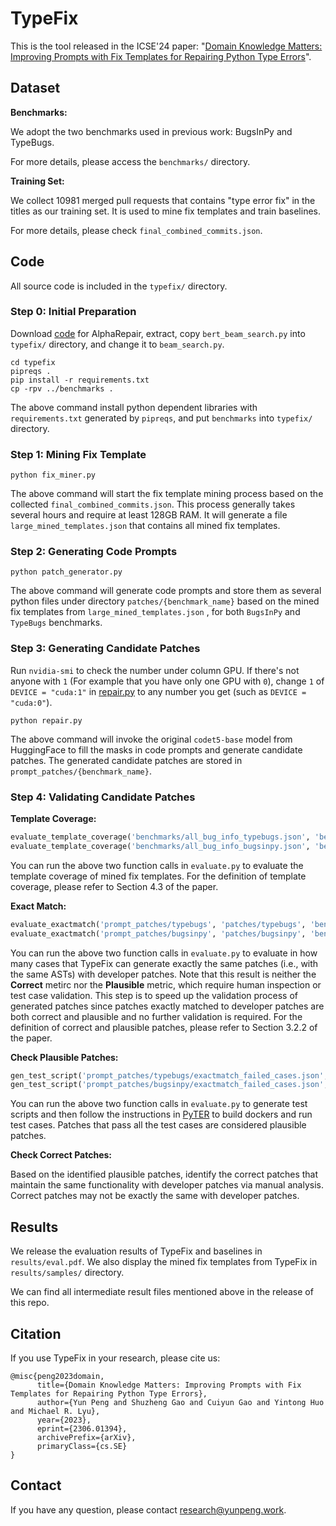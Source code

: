 # TypeFix

This is the tool released in the ICSE'24 paper: "[Domain Knowledge Matters: Improving Prompts with Fix Templates for Repairing Python Type Errors](https://arxiv.org/abs/2306.01394)".

## Dataset

**Benchmarks:**

We adopt the two benchmarks used in previous work: BugsInPy and TypeBugs. 

For more details, please access the `benchmarks/` directory.

**Training Set:**

We collect 10981 merged pull requests that contains "type error fix" in the titles as our training set. It is used to mine fix templates and train baselines.

For more details, please check `final_combined_commits.json`.

## Code

All source code is included in the `typefix/` directory.

### Step 0: Initial Preparation
Download [code](https://zenodo.org/records/6819444/files/code.zip) for AlphaRepair, extract, copy `bert_beam_search.py` into `typefix/` directory, and change it to `beam_search.py`.

```
cd typefix
pipreqs .
pip install -r requirements.txt
cp -rpv ../benchmarks .
```

The above command install python dependent libraries with `requirements.txt` generated by `pipreqs`, and put `benchmarks` into `typefix/` directory.

### Step 1: Mining Fix Template

```
python fix_miner.py
```

The above command will start the fix template mining process based on the collected `final_combined_commits.json`. This process generally takes several hours and require at least 128GB RAM. It will generate a file `large_mined_templates.json` that contains all mined fix templates.

### Step 2: Generating Code Prompts

```
python patch_generator.py
```

The above command will generate code prompts and store them as several python files under directory `patches/{benchmark_name}` based on the mined fix templates from `large_mined_templates.json` , for both `BugsInPy` and `TypeBugs` benchmarks.

### Step 3: Generating Candidate Patches
Run `nvidia-smi` to check the number under column GPU. If there's not anyone with `1` (For example that you have only one GPU with `0`), change `1` of `DEVICE = "cuda:1"` in [repair.py](https://github.com/JohnnyPeng18/TypeFix/blob/55d9368bc5f37d51a2abd56f325806e5989a82d8/typefix/repair.py#L16) to any number you get (such as `DEVICE = "cuda:0"`).

```
python repair.py
```

The above command will invoke the original `codet5-base` model from HuggingFace to fill the masks in code prompts and generate candidate patches. The generated candidate patches are stored in `prompt_patches/{benchmark_name}`.

### Step 4: Validating Candidate Patches

**Template Coverage:**

```python
evaluate_template_coverage('benchmarks/all_bug_info_typebugs.json', 'benchmarks/typebugs', 'large_mined_templates.json', benchmark = 'typebugs', remove_comment = True)
evaluate_template_coverage('benchmarks/all_bug_info_bugsinpy.json', 'benchmarks/bugsinpy', 'large_mined_templates.json', benchmark = 'bugsinpy', remove_comment = True)
```

You can run the above two function calls in `evaluate.py` to evaluate the template coverage of mined fix templates. For the definition of template coverage, please refer to Section 4.3 of the paper.

**Exact Match:**

```python
evaluate_exactmatch('prompt_patches/typebugs', 'patches/typebugs', 'benchmarks/typebugs', 'benchmarks/all_bug_info_typebugs.json', benchmark = 'typebugs')
evaluate_exactmatch('prompt_patches/bugsinpy', 'patches/bugsinpy', 'benchmarks/bugsinpy', 'benchmarks/all_bug_info_bugsinpy.json', benchmark = 'bugsinpy')
```

You can run the above two function calls in `evaluate.py` to evaluate in how many cases that TypeFix can generate exactly the same patches (i.e., with the same ASTs) with developer patches. Note that this result is neither the **Correct** metirc nor the **Plausible** metric, which require human inspection or test case validation. This step is to speed up the validation process of generated patches since patches exactly matched to developer patches are both correct and plausible and no further validation is required. For the definition of correct and plausible patches, please refer to Section 3.2.2 of the paper.

**Check Plausible Patches:**

```python
gen_test_script('prompt_patches/typebugs/exactmatch_failed_cases.json', split = 5, benchmark = "typebugs")
gen_test_script('prompt_patches/bugsinpy/exactmatch_failed_cases.json', split = 5, benchmark = "bugsinpy")
```

You can run the above two function calls in `evaluate.py` to generate test scripts and then follow the instructions in [PyTER](https://github.com/kupl/PyTER/blob/main/INSTALL.md) to build dockers and run test cases. Patches that pass all the test cases are considered plausible patches.

**Check Correct Patches:**

Based on the identified plausible patches, identify the correct patches that maintain the same functionality with developer patches via manual analysis. Correct patches may not be exactly the same with developer patches.

## Results

We release the evaluation results of TypeFix and baselines in `results/eval.pdf`.
We also display the mined fix templates from TypeFix in `results/samples/` directory.

We can find all intermediate result files mentioned above in the release of this repo.

## Citation

If you use TypeFix in your research, please cite us:
```
@misc{peng2023domain,
      title={Domain Knowledge Matters: Improving Prompts with Fix Templates for Repairing Python Type Errors}, 
      author={Yun Peng and Shuzheng Gao and Cuiyun Gao and Yintong Huo and Michael R. Lyu},
      year={2023},
      eprint={2306.01394},
      archivePrefix={arXiv},
      primaryClass={cs.SE}
}
```

## Contact

If you have any question, please contact [research@yunpeng.work](mailto:research@yunpeng.work).
